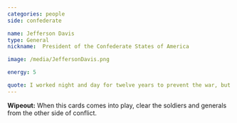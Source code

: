 ```yaml
---
categories: people
side: confederate

name: Jefferson Davis
type: General
nickname:  President of the Confederate States of America

image: /media/JeffersonDavis.png

energy: 5

quote: I worked night and day for twelve years to prevent the war, but I could not. The North was mad and blind, would not let us govern ourselves, and so...
---
```


**Wipeout:** When this cards comes into play, clear the soldiers and generals from the other side of conflict.

